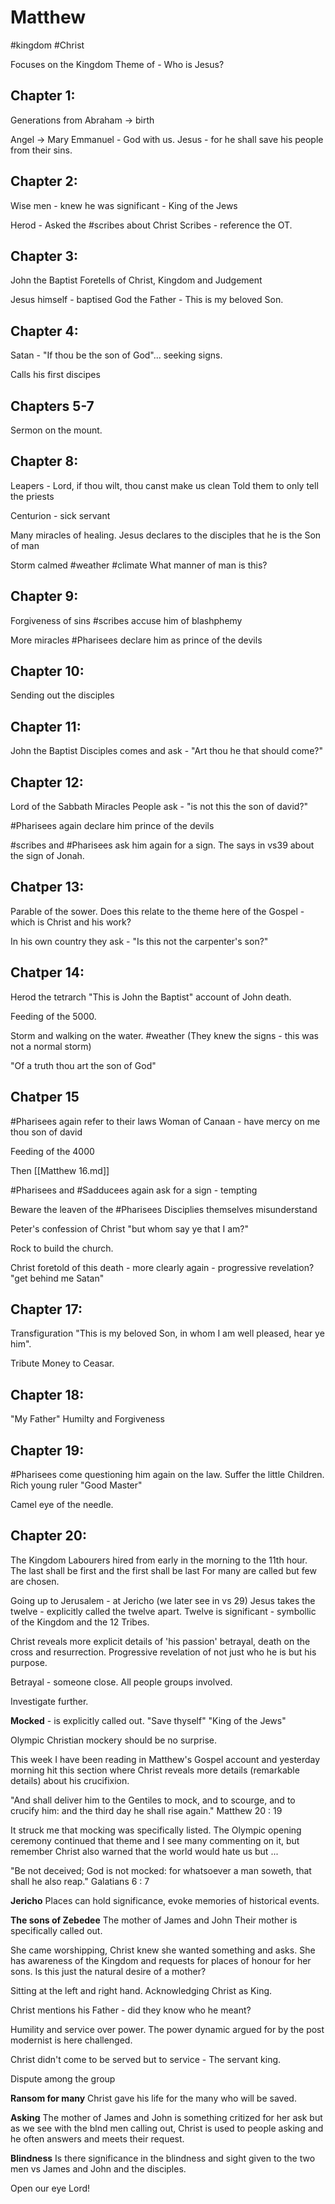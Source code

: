 # Matthew
#kingdom
#Christ

Focuses on the Kingdom
Theme of - Who is Jesus?

## Chapter 1:
Generations from Abraham -> birth

Angel -> Mary
Emmanuel - God with us.
Jesus - for he shall save his people from their sins.

## Chapter 2:

Wise men - knew he was significant - King of the Jews

Herod - Asked the #scribes about Christ
Scribes - reference the OT.

## Chapter 3:
John the Baptist
Foretells of Christ, Kingdom and Judgement

Jesus himself - baptised
God the Father - This is my beloved Son.

## Chapter 4:
Satan - "If thou be the son of God"... seeking signs.

Calls his first discipes

## Chapters 5-7 
Sermon on the mount.

## Chapter 8:
Leapers - Lord, if thou wilt, thou canst make us clean
Told them to only tell the priests

Centurion - sick servant

Many miracles of healing.
Jesus declares to the disciples that he is the Son of man

Storm calmed #weather #climate
What manner of man is this?

## Chapter 9:
Forgiveness of sins
#scribes accuse him of blashphemy

More miracles
#Pharisees declare him as prince of the devils

## Chapter 10:
Sending out the disciples

## Chapter 11:
John the Baptist Disciples comes and ask - "Art thou he that should come?"

## Chapter 12:
Lord of the Sabbath
Miracles
People ask - "is not this the son of david?"

#Pharisees again declare him prince of the devils

#scribes and #Pharisees ask him again for a sign.
The says in vs39 about the sign of Jonah.

## Chatper 13:
Parable of the sower.
Does this relate to the theme here of the Gospel - which is Christ and his work?

In his own country they ask - "Is this not the carpenter's son?"

## Chatper 14:
Herod the tetrarch "This is John the Baptist"
account of John death.

Feeding of the 5000.

Storm and walking on the water. #weather 
(They knew the signs - this was not a normal storm)

"Of a truth thou art the son of God"

## Chatper 15
#Pharisees again refer to their laws
Woman of Canaan - have mercy on me thou son of david

Feeding of the 4000

Then [[Matthew 16.md]]

#Pharisees and #Sadducees again ask for a sign - tempting

Beware the leaven of the #Pharisees 
Disciplies themselves misunderstand

Peter's confession of Christ
"but whom say ye that I am?"

Rock to build the church.

Christ foretold of this death - more clearly again - progressive revelation?
"get behind me Satan"

## Chapter 17:
Transfiguration
"This is my beloved Son, in whom I am well pleased, hear ye him".

Tribute Money to Ceasar.

## Chapter 18:
"My Father"
Humilty and Forgiveness

## Chapter 19:
#Pharisees come questioning him again on the law.
Suffer the little Children.
Rich young ruler "Good Master"

Camel eye of the needle.

## Chapter 20:
The Kingdom
Labourers hired from early in the morning to the 11th hour.
The last shall be first and the first shall be last
For many are called but few are chosen.

Going up to Jerusalem - at Jericho (we later see in vs 29)
Jesus takes the twelve - explicitly called the twelve apart.
Twelve is significant - symbollic of the Kingdom and the 12 Tribes.

Christ reveals more explicit details of 'his passion'
betrayal, death on the cross and resurrection.
Progressive revelation of not just who he is but his purpose.

Betrayal - someone close. 
All people groups involved.

Investigate further.

**Mocked** - is explicitly called out.
"Save thyself"
"King of the Jews"

Olympic Christian mockery should be no surprise.

This week I have been reading in Matthew's Gospel account and yesterday morning hit this section where Christ reveals more details (remarkable details) about his crucifixion.

"And shall deliver him to the Gentiles to mock, and to scourge, and to crucify him: and the third day he shall rise again."
Matthew 20 : 19

It struck me that mocking was specifically listed.
The Olympic opening ceremony continued that theme and I see many commenting on it, but remember Christ also warned that the world would hate us but ...

"Be not deceived; God is not mocked: for whatsoever a man soweth, that shall he also reap."
Galatians 6 : 7


**Jericho**
Places can hold significance, evoke memories of historical events.

**The sons of Zebedee**
The mother of James and John
Their mother is specifically called out.

She came worshipping, Christ knew she wanted something and asks.
She has awareness of the Kingdom and requests for places of honour for her sons.
Is this just the natural desire of a mother?

Sitting at the left and right hand.
Acknowledging Christ as King.

Christ mentions his Father - did they know who he meant?

Humility and service over power.
The power dynamic argued for by the post modernist is here challenged.

Christ didn't come to be served but to service - The servant king.

Dispute among the group

**Ransom for many**
Christ gave his life for the many who will be saved.

**Asking**
The mother of James and John is something critized for her ask but as we see with the blnd men calling out, Christ is used to people asking and he often answers and meets their request.


**Blindness**
Is there significance in the blindness and sight given to the two men vs James and John and the disciples.

Open our eye Lord!

